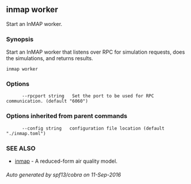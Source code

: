 ## inmap worker

Start an InMAP worker.

### Synopsis


Start an InMAP worker that listens over RPC for simulation requests,
		does the simulations, and returns results.

```
inmap worker
```

### Options

```
      --rpcport string   Set the port to be used for RPC communication. (default "6060")
```

### Options inherited from parent commands

```
      --config string   configuration file location (default "./inmap.toml")
```

### SEE ALSO
* [inmap](inmap.md)	 - A reduced-form air quality model.

###### Auto generated by spf13/cobra on 11-Sep-2016

